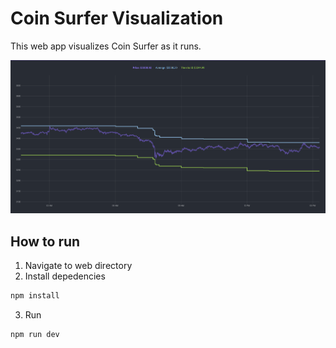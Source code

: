 # Coin Surfer Visualization
This web app visualizes Coin Surfer as it runs.

![visualization](docs/images/visualization.png)

## How to run
1. Navigate to web directory
2. Install depedencies
```bash
npm install
```
3. Run 
```bash
npm run dev
```

